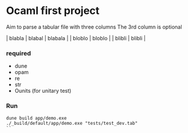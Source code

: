 # Ocaml first project


Aim to parse a tabular file with three columns 
The 3rd column is optional

| blabla | blabal | blabala | 
| bloblo | bloblo |
| blibli | blibli |


### required 

- dune
- opam
- re
- str
- Ounits (for unitary test)


### Run

```
dune build app/demo.exe
./_build/default/app/demo.exe "tests/test_dev.tab" 
``
